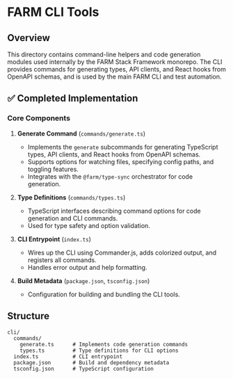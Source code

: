 # FARM CLI Tools

## Overview

This directory contains command-line helpers and code generation modules used internally by the FARM Stack Framework monorepo. The CLI provides commands for generating types, API clients, and React hooks from OpenAPI schemas, and is used by the main FARM CLI and test automation.

## ✅ Completed Implementation

### Core Components

1. **Generate Command** (`commands/generate.ts`)

   - Implements the `generate` subcommands for generating TypeScript types, API clients, and React hooks from OpenAPI schemas.
   - Supports options for watching files, specifying config paths, and toggling features.
   - Integrates with the `@farm/type-sync` orchestrator for code generation.

2. **Type Definitions** (`commands/types.ts`)

   - TypeScript interfaces describing command options for code generation and CLI commands.
   - Used for type safety and option validation.

3. **CLI Entrypoint** (`index.ts`)

   - Wires up the CLI using Commander.js, adds colorized output, and registers all commands.
   - Handles error output and help formatting.

4. **Build Metadata** (`package.json`, `tsconfig.json`)
   - Configuration for building and bundling the CLI tools.

## Structure

```
cli/
  commands/
    generate.ts      # Implements code generation commands
    types.ts         # Type definitions for CLI options
  index.ts           # CLI entrypoint
  package.json       # Build and dependency metadata
  tsconfig.json      # TypeScript configuration
```
